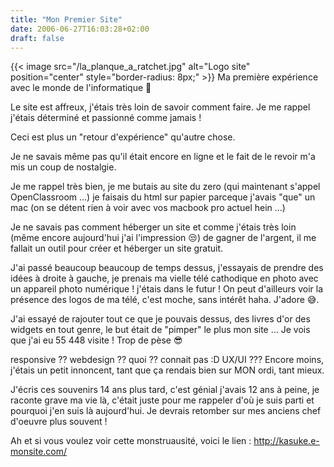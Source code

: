 ```yaml
---
title: "Mon Premier Site"
date: 2006-06-27T16:03:28+02:00
draft: false
---
```

{{< image src="/la_planque_a_ratchet.jpg" alt="Logo site" position="center" style="border-radius: 8px;" >}}
Ma première expérience avec le monde de l'informatique 🤗

Le site est affreux, j'étais très loin de savoir comment faire. Je me rappel j'étais déterminé et passionné comme jamais !

Ceci est plus un "retour d'expérience" qu'autre chose.

Je ne savais même pas qu'il était encore en ligne et le fait de le revoir m'a mis un coup de nostalgie.

Je me rappel très bien, je me butais au site du zero (qui maintenant s'appel OpenClassroom ...) je faisais du html sur papier parceque j'avais  "que" un mac (on se détent rien à voir avec vos macbook pro actuel hein ...)

Je ne savais pas comment héberger un site et comme j'étais très loin (même encore aujourd'hui j'ai l'impression 😒) de gagner de l'argent, il me fallait un outil pour créer et héberger un site gratuit.

J'ai passé beaucoup beaucoup de temps dessus, j'essayais de prendre des idées à droite à gauche, je prenais ma vielle télé cathodique en photo avec un appareil photo numérique ! j'étais dans le futur ! On peut d'ailleurs voir la présence des logos de ma télé, c'est moche, sans intérêt haha. J'adore 😅.

J'ai essayé de rajouter tout ce que je pouvais dessus, des livres d'or des widgets en tout genre, le but était de "pimper" le plus mon site ... Je vois que j'ai eu 55 448 visite ! Trop de pèse 😎

responsive ?? webdesign ?? quoi ?? connait pas :D UX/UI ??? Encore moins, j'étais un petit innoncent, tant que ça rendais bien sur MON ordi, tant mieux.

J'écris ces souvenirs 14 ans plus tard, c'est génial j'avais 12 ans à peine, je raconte grave ma vie là, c'était juste pour me rappeler d'où je suis parti et pourquoi j'en suis là aujourd'hui. Je devrais retomber sur mes anciens chef d'oeuvre plus souvent !

Ah et si vous voulez voir cette monstruausité, voici le lien : http://kasuke.e-monsite.com/ 